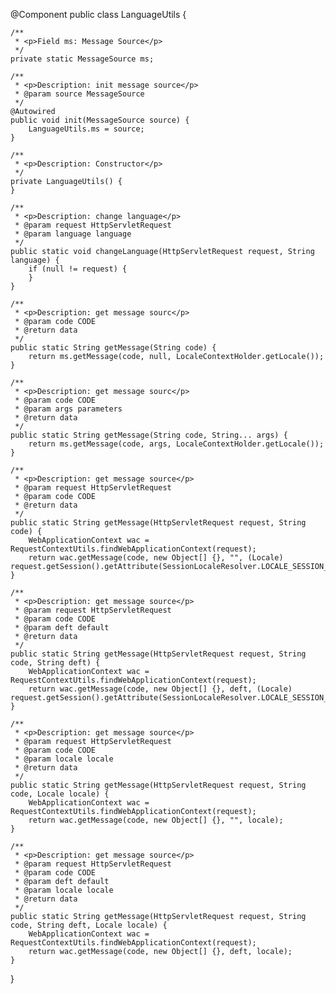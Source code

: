 @Component
public class LanguageUtils {

    /**
     * <p>Field ms: Message Source</p>
     */
    private static MessageSource ms;

    /**
     * <p>Description: init message source</p>
     * @param source MessageSource
     */
    @Autowired
    public void init(MessageSource source) {
        LanguageUtils.ms = source;
    }

    /**
     * <p>Description: Constructor</p>
     */
    private LanguageUtils() {
    }

    /**
     * <p>Description: change language</p>
     * @param request HttpServletRequest
     * @param language language
     */
    public static void changeLanguage(HttpServletRequest request, String language) {
        if (null != request) {
        }
    }

    /**
     * <p>Description: get message sourc</p>
     * @param code CODE
     * @return data
     */
    public static String getMessage(String code) {
        return ms.getMessage(code, null, LocaleContextHolder.getLocale());
    }

    /**
     * <p>Description: get message sourc</p>
     * @param code CODE
     * @param args parameters
     * @return data
     */
    public static String getMessage(String code, String... args) {
        return ms.getMessage(code, args, LocaleContextHolder.getLocale());
    }

    /**
     * <p>Description: get message source</p>
     * @param request HttpServletRequest
     * @param code CODE
     * @return data
     */
    public static String getMessage(HttpServletRequest request, String code) {
        WebApplicationContext wac = RequestContextUtils.findWebApplicationContext(request);
        return wac.getMessage(code, new Object[] {}, "", (Locale) request.getSession().getAttribute(SessionLocaleResolver.LOCALE_SESSION_ATTRIBUTE_NAME));
    }

    /**
     * <p>Description: get message source</p>
     * @param request HttpServletRequest
     * @param code CODE
     * @param deft default
     * @return data
     */
    public static String getMessage(HttpServletRequest request, String code, String deft) {
        WebApplicationContext wac = RequestContextUtils.findWebApplicationContext(request);
        return wac.getMessage(code, new Object[] {}, deft, (Locale) request.getSession().getAttribute(SessionLocaleResolver.LOCALE_SESSION_ATTRIBUTE_NAME));
    }

    /**
     * <p>Description: get message source</p>
     * @param request HttpServletRequest
     * @param code CODE
     * @param locale locale
     * @return data
     */
    public static String getMessage(HttpServletRequest request, String code, Locale locale) {
        WebApplicationContext wac = RequestContextUtils.findWebApplicationContext(request);
        return wac.getMessage(code, new Object[] {}, "", locale);
    }

    /**
     * <p>Description: get message source</p>
     * @param request HttpServletRequest
     * @param code CODE
     * @param deft default
     * @param locale locale
     * @return data
     */
    public static String getMessage(HttpServletRequest request, String code, String deft, Locale locale) {
        WebApplicationContext wac = RequestContextUtils.findWebApplicationContext(request);
        return wac.getMessage(code, new Object[] {}, deft, locale);
    }

}
